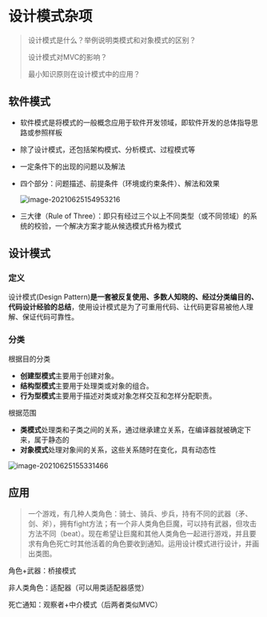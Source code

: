 # 设计模式杂项

> 设计模式是什么？举例说明类模式和对象模式的区别？
>
> 设计模式对MVC的影响？
>
> 最小知识原则在设计模式中的应用？

## 软件模式

* 软件模式是将模式的一般概念应用于软件开发领域，即软件开发的总体指导思路或参照样板

* 除了设计模式，还包括架构模式、分析模式、过程模式等

* 一定条件下的出现的问题以及解法

* 四个部分：问题描述、前提条件（环境或约束条件）、解法和效果

	![image-20210625154953216](https://cyzblog.oss-cn-beijing.aliyuncs.com/image-20210625154953216.png)

* 三大律（Rule of Three）：即只有经过三个以上不同类型（或不同领域）的系统的校验，一个解决方案才能从候选模式升格为模式

## 设计模式

### 定义

设计模式(Design Pattern)**是一套被反复使用、多数人知晓的、经过分类编目的、代码设计经验的总结**，使用设计模式是为了可重用代码、让代码更容易被他人理解、保证代码可靠性。

### 分类

根据目的分类

* **创建型模式**主要用于创建对象。 
* **结构型模式**主要用于处理类或对象的组合。 
* **行为型模式**主要用于描述对类或对象怎样交互和怎样分配职责。

根据范围

* **类模式**处理类和子类之间的关系，通过继承建立关系，在编译器就被确定下来，属于静态的
* **对象模式**处理对象间的关系，这些关系随时在变化，具有动态性

![image-20210625155331466](https://cyzblog.oss-cn-beijing.aliyuncs.com/image-20210625155331466.png)

## 应用

> 一个游戏，有几种人类角色：骑士、骑兵、步兵，持有不同的武器（矛、剑、斧），拥有fight方法；有一个非人类角色巨魔，可以持有武器，但攻击方法不同（beat）。现在希望让巨魔和其他人类角色一起进行游戏，并且要求有角色死亡时其他活着的角色要收到通知。运用设计模式进行设计，并画出类图。

角色+武器：桥接模式

非人类角色：适配器（可以用类适配器感觉）

死亡通知：观察者+中介模式（后两者类似MVC）
